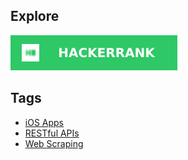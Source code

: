 ## Explore

[![HackerRank](/badges/hackerrank.svg)](https://www.hackerrank.com/profile/otegecmis)

## Tags

- [iOS Apps](https://github.com/otegecmis?tab=repositories&q=topic:ios)
- [RESTful APIs](https://github.com/otegecmis?tab=repositories&q=topic:rest-api)
- [Web Scraping](https://github.com/otegecmis?tab=repositories&q=topic:web-scraping)
